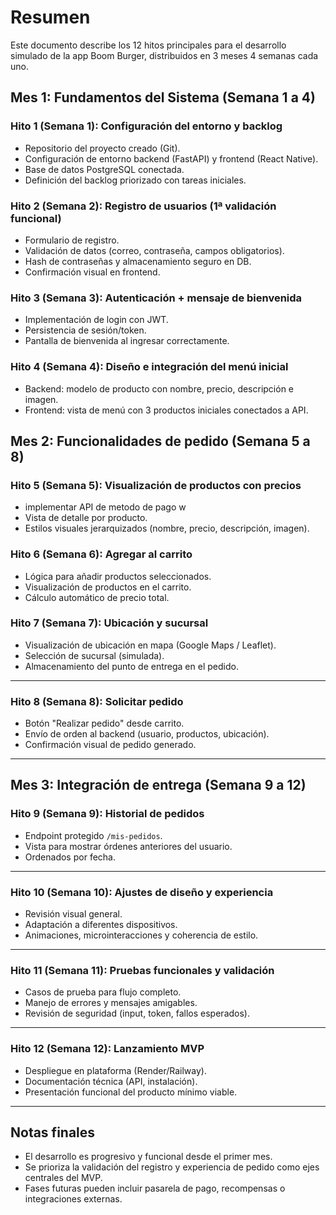 
# Resumen
Este documento describe los 12 hitos principales para el desarrollo simulado de la app Boom Burger, distribuidos en 3 meses 4 semanas cada uno.


## Mes 1: Fundamentos del Sistema (Semana 1 a 4)

### Hito 1 (Semana 1): Configuración del entorno y backlog
- Repositorio del proyecto creado (Git).
- Configuración de entorno backend (FastAPI) y frontend (React Native).
- Base de datos PostgreSQL conectada.
- Definición del backlog priorizado con tareas iniciales.

### Hito 2 (Semana 2): Registro de usuarios (1ª validación funcional)
- Formulario de registro.
- Validación de datos (correo, contraseña, campos obligatorios).
- Hash de contraseñas y almacenamiento seguro en DB.
- Confirmación visual en frontend.


### Hito 3 (Semana 3): Autenticación + mensaje de bienvenida
- Implementación de login con JWT.
- Persistencia de sesión/token.
- Pantalla de bienvenida al ingresar correctamente.

### Hito 4 (Semana 4): Diseño e integración del menú inicial
- Backend: modelo de producto con nombre, precio, descripción e imagen.
- Frontend: vista de menú con 3 productos iniciales conectados a API.


## Mes 2: Funcionalidades de pedido (Semana 5 a 8)

### Hito 5 (Semana 5): Visualización de productos con precios
- implementar API de metodo de pago         w
- Vista de detalle por producto.
- Estilos visuales jerarquizados (nombre, precio, descripción, imagen).


### Hito 6 (Semana 6): Agregar al carrito
- Lógica para añadir productos seleccionados.
- Visualización de productos en el carrito.
- Cálculo automático de precio total.


### Hito 7 (Semana 7): Ubicación y sucursal
- Visualización de ubicación en mapa (Google Maps / Leaflet).
- Selección de sucursal (simulada).
- Almacenamiento del punto de entrega en el pedido.

---

### Hito 8 (Semana 8): Solicitar pedido
- Botón "Realizar pedido" desde carrito.
- Envío de orden al backend (usuario, productos, ubicación).
- Confirmación visual de pedido generado.

---

## Mes 3: Integración de entrega (Semana 9 a 12)

### Hito 9 (Semana 9): Historial de pedidos
- Endpoint protegido `/mis-pedidos`.
- Vista para mostrar órdenes anteriores del usuario.
- Ordenados por fecha.

---

### Hito 10 (Semana 10): Ajustes de diseño y experiencia 
- Revisión visual general.
- Adaptación a diferentes dispositivos.
- Animaciones, microinteracciones y coherencia de estilo.

---

### Hito 11 (Semana 11): Pruebas funcionales y validación 
- Casos de prueba para flujo completo.
- Manejo de errores y mensajes amigables.
- Revisión de seguridad (input, token, fallos esperados).

---

### Hito 12 (Semana 12): Lanzamiento MVP
- Despliegue en plataforma (Render/Railway).
- Documentación técnica (API, instalación).
- Presentación funcional del producto mínimo viable.

---

## Notas finales
- El desarrollo es progresivo y funcional desde el primer mes.
- Se prioriza la validación del registro y experiencia de pedido como ejes centrales del MVP.
- Fases futuras pueden incluir pasarela de pago, recompensas o integraciones externas.

